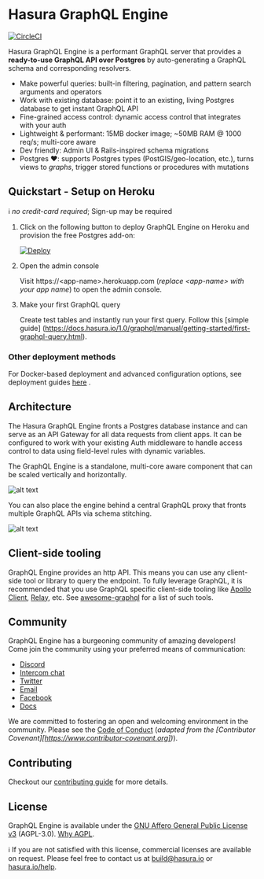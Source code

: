 # Hasura GraphQL Engine

[![CircleCI](https://circleci.com/gh/hasura/graphql-engine.svg?style=svg)](https://circleci.com/gh/hasura/graphql-engine)

Hasura GraphQL Engine is a performant GraphQL server that provides a **ready-to-use GraphQL API over Postgres** by auto-generating a GraphQL schema and corresponding resolvers. 

* Make powerful queries: built-in filtering, pagination, and pattern search arguments and operators
* Work with existing database: point it to an existing, living Postgres database to get instant GraphQL API
* Fine-grained access control: dynamic access control that
integrates with your auth
* Lightweight & performant: 15MB docker image; ~50MB RAM @ 1000 req/s; multi-core aware
* Dev friendly: Admin UI & Rails-inspired schema migrations
* Postgres ❤️: supports Postgres types (PostGIS/geo-location, etc.), turns views to *graphs*, trigger stored functions or procedures with
mutations

## Quickstart - Setup on Heroku

:information_source: *no credit-card required*; Sign-up may be required

1. Click on the following button to deploy GraphQL Engine on Heroku and provision the free Postgres add-on:

    [![Deploy](https://www.herokucdn.com/deploy/button.svg)](https://heroku.com/deploy?template=https://github.com/hasura/graphql-engine-heroku)

2. Open the admin console

   Visit https://\<app-name\>.herokuapp.com (*replace \<app-name\> with your app name*) to open the admin console.

3. Make your first GraphQL query

   Create test tables and instantly run your first query. Follow this [simple guide] (https://docs.hasura.io/1.0/graphql/manual/getting-started/first-graphql-query.html).

### Other deployment methods

For Docker-based deployment and advanced configuration options, see deployment guides [here](https://docs.hasura.io/1.0/graphql/manual/getting-started/index.html) .

## Architecture

The Hasura GraphQL Engine fronts a Postgres database instance and can serve as an API Gateway for all data requests from client apps. It can be configured to work with your existing Auth middleware to handle access control to data using field-level rules with dynamic variables.

The GraphQL Engine is a standalone, multi-core aware component that can be scaled vertically and horizontally.

![alt text](https://hasura.io/rstatic/dist/3021ad7d73fb15e8f7bdf86612ebd8a9.png "GraphQL Engine basic architecture")

You can also place the engine behind a central GraphQL proxy that fronts multiple GraphQL APIs via schema stitching.

![alt text](https://docs.platform.hasura.io/0.15/_images/graphql-schema-stitching.png "GraphQL Engine schema-stitched architecture")

## Client-side tooling

GraphQL Engine provides an http API. This means you can use any client-side tool or library to query the endpoint. To fully leverage GraphQL, it is recommended that you use GraphQL specific client-side tooling like [Apollo Client](https://github.com/apollographql/apollo-client), [Relay](https://github.com/facebook/relay), etc. See [awesome-graphql](https://github.com/chentsulin/awesome-graphql) for a list of such tools.

## Community

GraphQL Engine has a burgeoning community of amazing developers! Come join the community using your preferred means of communication:

- [Discord](https://discord.gg/vBPpJkS)
- [Intercom chat](https://hasura.io/help)
- [Twitter](https://twitter.com/hasurahq)
- [Email](mailto:build@hasura.io)
- [Facebook](https://www.facebook.com/HasuraHQ/)
- [Docs](https://docs.hasura.io)

We are committed to fostering an open and welcoming environment in the community. Please see the [Code of Conduct](code-of-conduct.md) (*adapted from the [Contributor Covenant][https://www.contributor-covenant.org])*).

## Contributing

Checkout our [contributing guide](CONTRIBUTING.md) for more details.

## License

GraphQL Engine is available under the [GNU Affero General Public License v3](https://www.gnu.org/licenses/agpl-3.0.en.html) (AGPL-3.0). [Why AGPL](https://gist.github.com/hasura-bot/9c36a0201a7563f7762b265a12b044d5).

:information_source: If you are not satisfied with this license, commercial licenses are available on request. Please feel free to contact us at build@hasura.io or [hasura.io/help](https://hasura.io/help).
